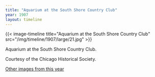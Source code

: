 ```yaml
---
title: "Aquarium at the South Shore Country Club"
year: 1907
layout: timeline
---
```


{{< image-timeline title="Aquarium at the South Shore Country Club" src="/img/timeline/1907/large/21.jpg" >}}


Aquarium at the South Shore Country Club. 

Courtesy of the Chicago Historical Society.  

[Other images from this year](/historical/timeline/1907)